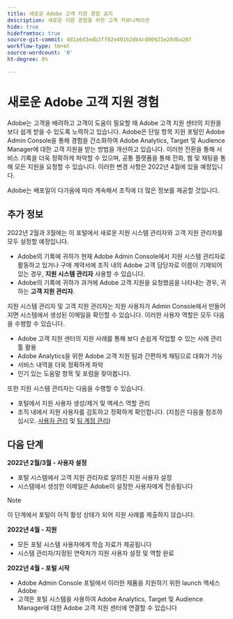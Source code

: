 ```yaml
---
title: 새로운 Adobe 고객 지원 경험 공지
description: 새로운 지원 경험을 위한 고객 커뮤니케이션
hide: true
hidefromtoc: true
source-git-commit: d81a6d3edb3ff82e49162db4cd00923e20dba28f
workflow-type: tm+mt
source-wordcount: '0'
ht-degree: 0%

---
```



# 새로운 Adobe 고객 지원 경험

Adobe는 고객을 배려하고 고객이 도움이 필요할 때 Adobe 고객 지원 센터의 지원을 보다 쉽게 받을 수 있도록 노력하고 있습니다. Adobe은 단일 항목 지원 포털인 Adobe Admin Console을 통해 경험을 간소화하여 Adobe Analytics, Target 및 Audience Manager에 대한 고객 지원을 받는 방법을 개선하고 있습니다. 이러한 전환을 통해 서비스 기록을 더욱 정확하게 파악할 수 있으며, 공통 플랫폼을 통해 전화, 웹 및 채팅을 통해 모든 지원을 요청할 수 있습니다. 이러한 변경 사항은 2022년 4월에 있을 예정입니다.

Adobe는 배포일이 다가옴에 따라 계속해서 조직에 더 많은 정보를 제공할 것입니다.

## 추가 정보

2022년 2월과 3월에는 이 포털에서 새로운 지원 시스템 관리자와 고객 지원 관리자를 모두 설정할 예정입니다.

* Adobe의 기록에 귀하가 현재 Adobe Admin Console에서 지원 시스템 관리자로 활동하고 있거나 구매 계약서에 조직 내의 Adobe 고객 담당자로 이름이 기재되어 있는 경우, **지원 시스템 관리자** 사용할 수 있습니다.
* Adobe의 기록에 귀하가 과거에 Adobe 고객 지원을 요청했음을 나타내는 경우, 귀하는 **고객 지원 관리자**.

지원 시스템 관리자 및 고객 지원 관리자는 지원 사용자가 Admin Console에서 만들어지면 시스템에서 생성된 이메일을 확인할 수 있습니다. 이러한 사용자 역할은 모두 다음을 수행할 수 있습니다.

* Adobe 고객 지원 센터의 지원 사례를 통해 보다 손쉽게 작업할 수 있는 사례 관리 툴 활용
* Adobe Analytics을 위한 Adobe 고객 지원 팀과 간편하게 채팅으로 대화가 가능
* 서비스 내역을 더욱 정확하게 파악
* 인기 있는 도움말 항목 및 포럼을 찾아봅니다.

또한 지원 시스템 관리자는 다음을 수행할 수 있습니다.

* 포털에서 지원 사용자 생성/제거 및 액세스 역할 관리
* 조직 내에서 지원 사용자를 검토하고 정확하게 확인합니다. (지침은 다음을 참조하십시오. [사용자 관리](https://helpx.adobe.com/enterprise/using/users.html) 및 [팀 계정 관리](https://helpx.adobe.com/enterprise/using/accounts.html))

## 다음 단계

**2022년 2월/3월 - 사용자 설정**

* 포털 시스템에서 고객 지원 관리자로 알려진 지원 사용자 설정
* 시스템에서 생성한 이메일은 Adobe이 설정한 사용자에게 전송됩니다

>[!NOTE]
>
>이 단계에서 포털이 아직 활성 상태가 되어 지원 사례를 제출하지 않습니다.

**2022년 4월 - 지원**

* 모든 포털 시스템 사용자에게 학습 자료가 제공됩니다
* 시스템 관리자/지정된 연락처가 지원 사용자 설정 및 역할 완료

**2022년 4월 - 포털 시작**

* Adobe Admin Console 포털에서 이러한 제품을 지원하기 위한 launch 액세스 Adobe
* 고객은 포털 시스템을 사용하여 Adobe Analytics, Target 및 Audience Manager에 대한 Adobe 고객 지원 센터에 연결할 수 있습니다
